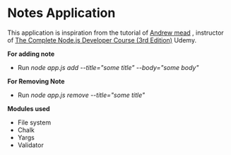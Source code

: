 # Notes Application
This application is inspiration from the tutorial of [Andrew mead](https://github.com/andrewjmead) , instructor of [The Complete Node.js Developer Course (3rd Edition)](https://www.udemy.com/course/the-complete-nodejs-developer-course-2/) Udemy. 
 
**For adding note**    
  
* Run _node app.js add --title="some title" --body="some body"_   
    
**For Removing Note**                    
              
* Run _node app.js remove --title="some title"_        
         
**Modules used**     
* File system
* Chalk
* Yargs
* Validator